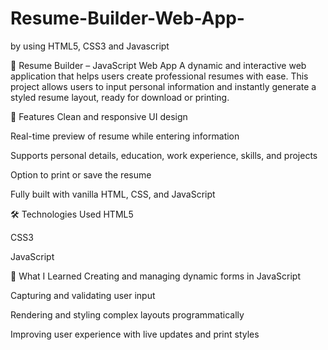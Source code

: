 # Resume-Builder-Web-App-
by using HTML5, CSS3 and Javascript

📝 Resume Builder – JavaScript Web App
A dynamic and interactive web application that helps users create professional resumes with ease. This project allows users to input personal information and instantly generate a styled resume layout, ready for download or printing.

📌 Features
Clean and responsive UI design

Real-time preview of resume while entering information

Supports personal details, education, work experience, skills, and projects

Option to print or save the resume

Fully built with vanilla HTML, CSS, and JavaScript

🛠️ Technologies Used
HTML5

CSS3

JavaScript 

🧠 What I Learned
Creating and managing dynamic forms in JavaScript

Capturing and validating user input

Rendering and styling complex layouts programmatically

Improving user experience with live updates and print styles
